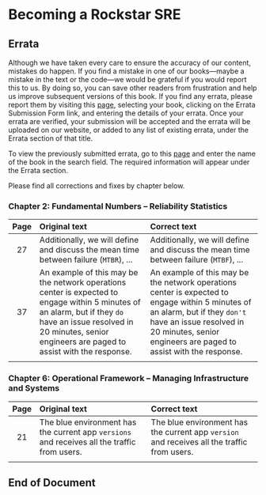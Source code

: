 # Becoming a Rockstar SRE

## Errata

Although we have taken every care to ensure the accuracy of our content, mistakes do happen. If you find a mistake in one of our books—maybe a mistake in the text or the code—we would be grateful if you would report this to us. By doing so, you can save other readers from frustration and help us improve subsequent versions of this book. If you find any errata, please report them by visiting this [page](http://www.packtpub.com/submit-errata), selecting your book, clicking on the Errata Submission Form link, and entering the details of your errata. Once your errata are verified, your submission will be accepted and the errata will be uploaded on our website, or added to any list of existing errata, under the Errata section of that title.

To view the previously submitted errata, go to this [page](https://www.packtpub.com/books/content/support) and enter the name of the book in the search field. The required information will appear under the Errata section.

Please find all corrections and fixes by chapter below.

### Chapter 2: Fundamental Numbers – Reliability Statistics

| **Page** | **Original text** | **Correct text** |
|:---:|:------------|:------------|
| 27 | Additionally, we will define and discuss the mean time between failure (`MTBR`), ... | Additionally, we will define and discuss the mean time between failure (`MTBF`), ... |
| 37 | An example of this may be the network operations center is expected to engage within 5 minutes of an alarm, but if they `do` have an issue resolved in 20 minutes, senior engineers are paged to assist with the response. | An example of this may be the network operations center is expected to engage within 5 minutes of an alarm, but if they `don't` have an issue resolved in 20 minutes, senior engineers are paged to assist with the response. |
|  |  |  |

### Chapter 6: Operational Framework – Managing Infrastructure and Systems

| **Page** | **Original text** | **Correct text** |
|:---:|:------------|:------------|
| 21 | The blue environment has the current app `versions` and receives all the traffic from users. | The blue environment has the current app `version` and receives all the traffic from users. |
|  |  |  |

## End of Document
